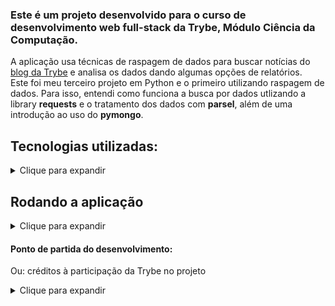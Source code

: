 ### Este é um projeto desenvolvido para o curso de desenvolvimento web full-stack da Trybe, Módulo Ciência da Computação.  
  
A aplicação usa técnicas de raspagem de dados para buscar notícias do [blog da Trybe](https://blog.betrybe.com) e analisa os dados dando algumas opções de relatórios.  
Este foi meu terceiro projeto em Python e o primeiro utilizando raspagem de dados. Para isso, entendi como funciona a busca por dados utlizando a library **requests** e o tratamento dos dados com **parsel**, além de uma introdução ao uso do **pymongo**.  
  
## Tecnologias utilizadas:  
<details>  
  <summary>Clique para expandir</summary>  
  
* Python;  
* Request;  
* Parsel;  
* Pymongo;    

</details>  
  
## Rodando a aplicação
  
<details>  
  <summary>Clique para expandir</summary>
  Você pode rodar a aplicação na sua máquina através do terminal, na pasta onde será instalada:  
  
```
git clone git@github.com:R-R-Freitas/Tech-News.git
cd Tech-News  
pip install .  
python3 -m pip install -r dev-requirements.txt  
tech-news-analyzer  
```  
</details>
  
#### Ponto de partida do desenvolvimento:  
Ou: créditos à participação da Trybe no projeto  
<details>  
  <summary>Clique para expandir</summary>  
  
  A Trybe disponibilizou um projeto parcialmente pronto. O "Initial Commit" deste repositório contém os arquivos e códigos de autoria da Trybe.  
    
</details>  
